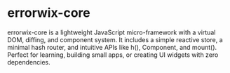 # errorwix-core
errorwix-core is a lightweight JavaScript micro-framework with a virtual DOM, diffing, and component system. It includes a simple reactive store, a minimal hash router, and intuitive APIs like h(), Component, and mount(). Perfect for learning, building small apps, or creating UI widgets with zero dependencies.

